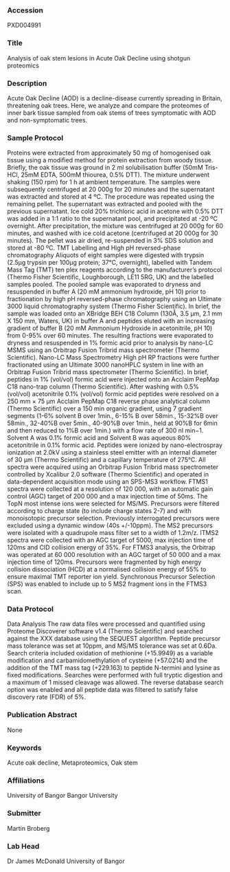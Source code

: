 ### Accession
PXD004991

### Title
Analysis of oak stem lesions in Acute Oak Decline using shotgun proteomics

### Description
Acute Oak Decline (AOD) is a decline-disease currently spreading in Britain, threatening oak trees. Here, we analyze and compare the proteomes of inner bark tissue sampled from oak stems of trees symptomatic with AOD and non-symptomatic trees.

### Sample Protocol
Proteins were extracted from approximately 50 mg of homogenised oak tissue using a modified method for protein extraction from woody tissue. Briefly, the oak tissue was ground in 2 ml solubilisation buffer (50mM Tris-HCl, 25mM EDTA, 500mM thiourea, 0.5% DTT). The mixture underwent shaking (150 rpm) for 1 h at ambient temperature. The samples were subsequently centrifuged at 20 000g for 20 minutes and the supernatant was extracted and stored at 4 ºC. The procedure was repeated using the remaining pellet. The supernatant was extracted and pooled with the previous supernatant. Ice cold 20% trichloric acid in acetone with 0.5% DTT was added in a 1:1 ratio to the supernatant pool, and precipitated at -20 ºC overnight. After precipitation, the mixture was centrifuged at 20 000g for 60 minutes, and washed with ice cold acetone (centrifuged at 20 000g for 30 minutes). The pellet was air dried, re-suspended in 3% SDS solution and stored at -80 ºC.  TMT Labelling and High pH reversed-phase chromatography  Aliquots of eight samples were digested with trypsin (2.5µg trypsin per 100µg protein; 37°C, overnight), labelled with Tandem Mass Tag (TMT) ten plex reagents according to the manufacturer’s protocol (Thermo Fisher Scientific, Loughborough, LE11 5RG, UK) and the labelled samples pooled. The pooled sample was evaporated to dryness and resuspended in buffer A (20 mM ammonium hydroxide, pH 10) prior to fractionation by high pH reversed-phase chromatography using an Ultimate 3000 liquid chromatography system (Thermo Fisher Scientific).  In brief, the sample was loaded onto an XBridge BEH C18 Column (130Å, 3.5 µm, 2.1 mm X 150 mm, Waters, UK) in buffer A and peptides eluted with an increasing gradient of buffer B (20 mM Ammonium Hydroxide in acetonitrile, pH 10) from 0-95% over 60 minutes.  The resulting fractions were evaporated to dryness and resuspended in 1% formic acid prior to analysis by nano-LC MSMS using an Orbitrap Fusion Tribrid mass spectrometer (Thermo Scientific).  Nano-LC Mass Spectrometry High pH RP fractions were further fractionated using an Ultimate 3000 nanoHPLC system in line with an Orbitrap Fusion Tribrid mass spectrometer (Thermo Scientific).  In brief, peptides in 1% (vol/vol) formic acid were injected onto an Acclaim PepMap C18 nano-trap column (Thermo Scientific). After washing with 0.5% (vol/vol) acetonitrile 0.1% (vol/vol) formic acid peptides were resolved on a 250 mm × 75 μm Acclaim PepMap C18 reverse phase analytical column (Thermo Scientific) over a 150 min organic gradient, using 7  gradient segments (1-6% solvent B over 1min., 6-15% B over 58min., 15-32%B over 58min., 32-40%B over 5min., 40-90%B over 1min., held at 90%B for 6min and then reduced to 1%B over 1min.) with a flow rate of 300 nl min−1.  Solvent A was 0.1% formic acid and Solvent B was aqueous 80% acetonitrile in 0.1% formic acid.  Peptides were ionized by nano-electrospray ionization at 2.0kV using a stainless steel emitter with an internal diameter of 30 μm (Thermo Scientific) and a capillary temperature of 275°C.  All spectra were acquired using an Orbitrap Fusion Tribrid mass spectrometer controlled by Xcalibur 2.0 software (Thermo Scientific) and operated in data-dependent acquisition mode using an SPS-MS3 workflow.  FTMS1 spectra were collected at a resolution of 120 000, with an automatic gain control (AGC) target of 200 000 and a max injection time of 50ms. The TopN most intense ions were selected for MS/MS.  Precursors were filtered according to charge state (to include charge states 2-7) and with monoisotopic precursor selection. Previously interrogated precursors were excluded using a dynamic window (40s +/-10ppm). The MS2 precursors were isolated with a quadrupole mass filter set to a width of 1.2m/z. ITMS2 spectra were collected with an AGC target of 5000, max injection time of 120ms and CID collision energy of 35%. For FTMS3 analysis, the Orbitrap was operated at 60 000 resolution with an AGC target of 50 000 and a max injection time of 120ms.  Precursors were fragmented by high energy collision dissociation (HCD) at a normalised collision energy of 55% to ensure maximal TMT reporter ion yield.  Synchronous Precursor Selection (SPS) was enabled to include up to 5 MS2 fragment ions in the FTMS3 scan.

### Data Protocol
Data Analysis The raw data files were processed and quantified using Proteome Discoverer software v1.4 (Thermo Scientific) and searched against the XXX database using the SEQUEST algorithm.  Peptide precursor mass tolerance was set at 10ppm, and MS/MS tolerance was set at 0.6Da.  Search criteria included oxidation of methionine (+15.9949) as a variable modification and carbamidomethylation of cysteine (+57.0214) and the addition of the TMT mass tag (+229.163) to peptide N-termini and lysine as fixed modifications. Searches were performed with full tryptic digestion and a maximum of 1 missed cleavage was allowed.  The reverse database search option was enabled and all peptide data was filtered to satisfy false discovery rate (FDR) of 5%.

### Publication Abstract
None

### Keywords
Acute oak decline, Metaproteomics, Oak stem

### Affiliations
University of Bangor
Bangor University

### Submitter
Martin Broberg

### Lab Head
Dr James McDonald
University of Bangor


